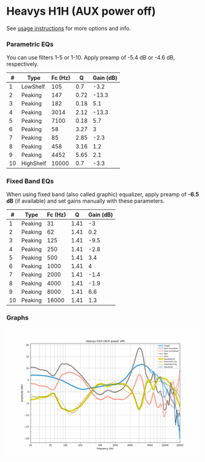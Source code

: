 # Heavys H1H (AUX power off)
See [usage instructions](https://github.com/jaakkopasanen/AutoEq#usage) for more options and info.

### Parametric EQs
You can use filters 1-5 or 1-10. Apply preamp of -5.4 dB or -4.6 dB, respectively.

|   # | Type      |   Fc (Hz) |    Q |   Gain (dB) |
|-----|-----------|-----------|------|-------------|
|   1 | LowShelf  |       105 | 0.7  |        -3.2 |
|   2 | Peaking   |       147 | 0.72 |       -13.3 |
|   3 | Peaking   |       182 | 0.18 |         5.1 |
|   4 | Peaking   |      3014 | 2.12 |       -13.3 |
|   5 | Peaking   |      7100 | 0.18 |         5.7 |
|   6 | Peaking   |        58 | 3.27 |         3   |
|   7 | Peaking   |        85 | 2.85 |        -2.3 |
|   8 | Peaking   |       458 | 3.16 |         1.2 |
|   9 | Peaking   |      4452 | 5.65 |         2.1 |
|  10 | HighShelf |     10000 | 0.7  |        -3.3 |

### Fixed Band EQs
When using fixed band (also called graphic) equalizer, apply preamp of **-6.5 dB** (if available) and set gains manually with these parameters.

|   # | Type    |   Fc (Hz) |    Q |   Gain (dB) |
|-----|---------|-----------|------|-------------|
|   1 | Peaking |        31 | 1.41 |        -3   |
|   2 | Peaking |        62 | 1.41 |         0.2 |
|   3 | Peaking |       125 | 1.41 |        -9.5 |
|   4 | Peaking |       250 | 1.41 |        -2.8 |
|   5 | Peaking |       500 | 1.41 |         3.4 |
|   6 | Peaking |      1000 | 1.41 |         4   |
|   7 | Peaking |      2000 | 1.41 |        -1.4 |
|   8 | Peaking |      4000 | 1.41 |        -1.9 |
|   9 | Peaking |      8000 | 1.41 |         6.6 |
|  10 | Peaking |     16000 | 1.41 |         1.3 |

### Graphs
![](./Heavys%20H1H%20(AUX%20power%20off).png)
